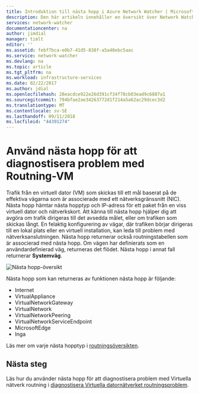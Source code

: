 ```yaml
---
title: Introduktion till nästa hopp i Azure Network Watcher | Microsoft Docs
description: Den här artikeln innehåller en översikt över Network Watcher nästa hopp-funktionen.
services: network-watcher
documentationcenter: na
author: jimdial
manager: timlt
editor: ''
ms.assetid: febf7bca-e0b7-41d5-838f-a5a40ebc5aac
ms.service: network-watcher
ms.devlang: na
ms.topic: article
ms.tgt_pltfrm: na
ms.workload: infrastructure-services
ms.date: 02/22/2017
ms.author: jdial
ms.openlocfilehash: 28eacdce922e26d391cf34f78cb03ead9c6887a1
ms.sourcegitcommit: 794bfae2ae34263772d1f214a5a62ac29dcec3d2
ms.translationtype: MT
ms.contentlocale: sv-SE
ms.lasthandoff: 09/11/2018
ms.locfileid: "44391274"
---
```

# <a name="use-next-hop-to-diagnose-virtual-machine-routing-problems"></a>Använd nästa hopp för att diagnostisera problem med Routning-VM

Trafik från en virtuell dator (VM) som skickas till ett mål baserat på de effektiva vägarna som är associerade med ett nätverksgränssnitt (NIC). Nästa hopp hämtar nästa hopptyp och IP-adress för ett paket från en viss virtuell dator och nätverkskort. Att känna till nästa hopp hjälper dig att avgöra om trafik dirigeras till det avsedda målet, eller om trafiken som skickas långt. En felaktig konfigurering av vägar, där trafiken börjar dirigeras till en lokal plats eller en virtuell installation, kan leda till problem med nätverksanslutningen. Nästa hopp returnerar också routningstabellen som är associerad med nästa hopp. Om vägen har definierats som en användardefinierad väg, returneras det flödet. Nästa hopp i annat fall returnerar **Systemväg**.

![Nästa hopp-översikt](./media/network-watcher-next-hop-overview/figure1.png)

Nästa hopp som kan returneras av funktionen nästa hopp är följande:

* Internet
* VirtualAppliance
* VirtualNetworkGateway
* VirtualNetwork
* VirtualNetworkPeering
* VirtualNetworkServiceEndpoint 
* MicrosoftEdge
* Inga

Läs mer om varje nästa hopptyp i [routningsöversikten](../virtual-network/virtual-networks-udr-overview.md?toc=%2fazure%2fnetwork-watcher%2ftoc.json).

## <a name="next-steps"></a>Nästa steg

Läs hur du använder nästa hopp för att diagnostisera problem med Virtuella nätverk routning i [diagnostisera Virtuella datornätverket routningsproblem](diagnose-vm-network-routing-problem.md).
